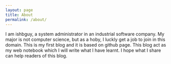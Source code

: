 ```yaml
---
layout: page
title: About
permalink: /about/
---
```


I am ishbguy, a system administrator in an industrial software company. My
major is not computer science, but as a hoby, I luckly get a job to join in
this domain. This is my first blog and it is based on github page. This blog
act as my web notebook which I will write what I have learnt. I hope what I
share can help readers of this blog.
